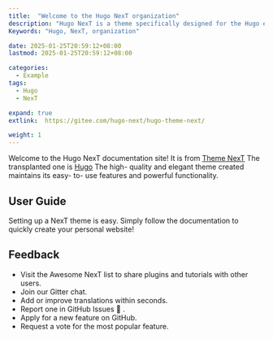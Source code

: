 ```yaml
--- 
title:  "Welcome to the Hugo NexT organization"
description: "Hugo NexT is a theme specifically designed for the Hugo engine, maintaining simplicity, ease of use, and powerful functionality! "
Keywords: "Hugo, NexT, organization"

date: 2025-01-25T20:59:12+08:00
lastmod: 2025-01-25T20:59:12+08:00

categories:
  - Example
tags:
  - Hugo
  - NexT

expand: true
extlink:  https://gitee.com/hugo-next/hugo-theme-next/

weight: 1
---
```


Welcome to the Hugo NexT documentation site! It is from [Theme NexT](https://theme-next.js.org/) The transplanted one is [Hugo](https://gohugo.io/) The high- quality and elegant theme created maintains its easy- to- use features and powerful functionality.



## User Guide

Setting up a NexT theme is easy. Simply follow the documentation to quickly create your personal website!

## Feedback

- Visit the Awesome NexT list to share plugins and tutorials with other users.
- Join our Gitter chat.
- Add or improve translations within seconds.
- Report one in GitHub Issues :bug: .
- Apply for a new feature on GitHub.
- Request a vote for the most popular feature.